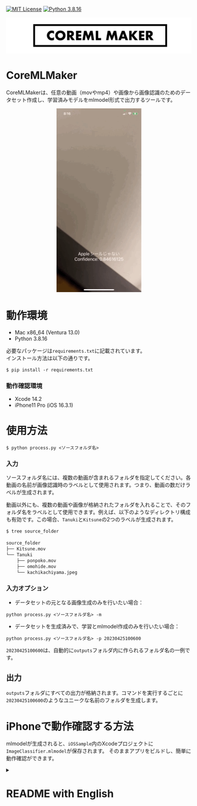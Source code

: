 
[![MIT License](http://img.shields.io/badge/license-MIT-blue.svg?style=flat)](LICENSE)
[![Python 3.8.16](https://img.shields.io/badge/python-3.8.16-blue.svg)](https://www.python.org/downloads/release/python-3816/)


![logo](logo.png)

# CoreMLMaker

CoreMLMakerは、任意の動画（movやmp4）や画像から画像認識のためのデータセット作成し、学習済みモデルをmlmodel形式で出力するツールです。

<p align="center">
  <img src="sample.gif" alt="operation image">
</p>

# 動作環境

* Mac x86_64 (Ventura 13.0)
* Python 3.8.16

必要なパッケージは`requirements.txt`に記載されています。  
インストール方法は以下の通りです。
```
$ pip install -r requirements.txt
```
### 動作確認環境
* Xcode 14.2
* iPhone11 Pro (iOS 16.3.1)



# 使用方法

```shell
$ python process.py <ソースフォルダ名>
```

### 入力

ソースフォルダ名には、複数の動画が含まれるフォルダを指定してください。各動画の名前が画像認識時のラベルとして使用されます。つまり、動画の数だけラベルが生成されます。

動画以外にも、複数の動画や画像が格納されたフォルダを入れることで、そのフォルダ名をラベルとして使用できます。例えば、以下のようなディレクトリ構成も有効です。この場合、`Tanuki`と`Kitsune`の2つのラベルが生成されます。

```shell
$ tree source_folder

source_folder
├── Kitsune.mov
└── Tanuki
    ├── ponpoko.mov
    ├── omohide.mov
    └── kachikachiyama.jpeg
```

### 入力オプション

* データセットの元となる画像生成のみを行いたい場合：

```shell
python process.py <ソースフォルダ名> -m
```

* データセットを生成済みで、学習とmlmodel作成のみを行いたい場合：

```shell
python process.py <ソースフォルダ名> -p 20230425100600
```
`20230425100600`は、自動的に`outputs`フォルダ内に作られるフォルダ名の一例です。


## 出力

`outputs`フォルダにすべての出力が格納されます。コマンドを実行するごとに`20230425100600`のようなユニークな名前のフォルダを生成します。

# iPhoneで動作確認する方法

mlmodelが生成されると、`iOSSample`内のXcodeプロジェクトに`ImageClassifier.mlmodel`が保存されます。
そのままアプリをビルドし、簡単に動作確認ができます。




<details>
  <summary><h1>README with English</h1></summary>

# CoreMLMaker

CoreMLMaker is a tool for creating image recognition datasets from videos (mov or mp4) and outputting the trained model in mlmodel format.

# Environment

* Mac x86_64 (Ventura 13.0)
* Xcode 14.2
* iPhone11 Pro (iOS 16.3.1)
* Python 3.8.16

The required packages are listed in `requirements.txt`. To install them, use the following command:

```shell
$ pip install -r requirements.txt
```

# Usage

```shell
$ python process.py <source folder name>
```

### Input

Specify a folder containing multiple videos as the source folder.  
The name of each video will be used as the label during image recognition. In other words, the number of labels generated will be equal to the number of videos.

In addition to videos, you can also use a folder containing multiple videos and images as the label by putting it in the source folder. For example, the following directory structure is also valid. In this case, two labels, `Tanuki` and `Kitsune`, will be generated.

```shell
$ tree source_folder

source_folder
├── Kitsune.mov
└── Tanuki
    ├── ponpoko.mov
    ├── omohide.mov
    └── kachikachiyama.jpeg
```

### Input Options

* If you only want to generate images for the dataset:

```shell
$ python process.py <source folder name> -m
```

* If you have already generated the dataset and only want to perform training and create an mlmodel:

```
$ python process.py <source folder name> -p 20230425100600
```
`20230425100600` is an example of a folder name automatically created in the `outputs` folder.

## Output

All outputs will be stored in the `outputs` folder. A unique folder name, such as `20230425100600`, will be generated each time the command is executed.

# How to test on an iPhone

Once the mlmodel is generated, the `ImageClassifier.mlmodel` will be saved in the Xcode project within the `iOSSample` folder. You can then build the app and easily test its functionality.

</details>